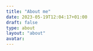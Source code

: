 ```yaml
---
title: "About me"
date: 2023-05-19T12:04:17+01:00
draft: false
type: about
layout: "about"
avatar: 
---
```


